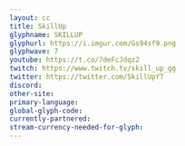 ```yaml
---
layout: cc
title: SkillUp
glyphname: SKILLUP
glyphurl: https://i.imgur.com/Gs94sf9.png
glyphwave: 7
youtube: https://t.co/7deFcJdqz2
twitch: https://www.twitch.tv/skill_up_gg
twitter: https://twitter.com/SkillUpYT
discord: 
other-site: 
primary-language: 
global-glyph-code: 
currently-partnered: 
stream-currency-needed-for-glyph: 
---
```


